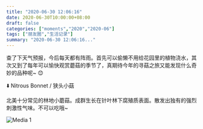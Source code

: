 ```yaml
---
title: "2020-06-30 12:06:16"
date: 2020-06-30T10:00:00+08:00
draft: false
categories: ["moments","2020","2020-06"]
tags: ["朋友圈","生活记录"]
summary: "2020-06-30 12:06:16..."
---
```


查了下天气预报，今后每天都有阵雨。首先可以偷懒不用给花园里的植物浇水，其次又到了每年可以愉快观赏蘑菇的季节了，真期待今年的寻菇之旅又能发现什么奇妙的品种呢~ 😊

⬇️ Nitrous Bonnet / 狭头小菇

北美十分常见的林地小蘑菇。成群生长在针叶林下腐殖质表面。散发出独有的强烈刺激性气味。不可以吃哦~

![Media 1](/Moments/photos/2020-06-30/202006301206160.jpg)

